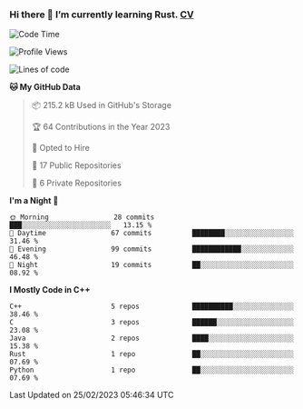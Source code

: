 ### Hi there 👋 I’m currently learning Rust. [CV](https://jhzhu.xyz/CV.pdf)

<!--START_SECTION:waka-->
![Code Time](http://img.shields.io/badge/Code%20Time-0%20secs-blue)

![Profile Views](http://img.shields.io/badge/Profile%20Views-1-blue)

![Lines of code](https://img.shields.io/badge/From%20Hello%20World%20I%27ve%20Written-67.4%20thousand%20lines%20of%20code-blue)

**🐱 My GitHub Data** 

> 📦 215.2 kB Used in GitHub's Storage 
 > 
> 🏆 64 Contributions in the Year 2023
 > 
> 💼 Opted to Hire
 > 
> 📜 17 Public Repositories 
 > 
> 🔑 6 Private Repositories 
 > 
**I'm a Night 🦉** 

```text
🌞 Morning                28 commits          ███░░░░░░░░░░░░░░░░░░░░░░   13.15 % 
🌆 Daytime                67 commits          ████████░░░░░░░░░░░░░░░░░   31.46 % 
🌃 Evening                99 commits          ████████████░░░░░░░░░░░░░   46.48 % 
🌙 Night                  19 commits          ██░░░░░░░░░░░░░░░░░░░░░░░   08.92 % 
```


**I Mostly Code in C++** 

```text
C++                      5 repos             ██████████░░░░░░░░░░░░░░░   38.46 % 
C                        3 repos             ██████░░░░░░░░░░░░░░░░░░░   23.08 % 
Java                     2 repos             ████░░░░░░░░░░░░░░░░░░░░░   15.38 % 
Rust                     1 repo              ██░░░░░░░░░░░░░░░░░░░░░░░   07.69 % 
Python                   1 repo              ██░░░░░░░░░░░░░░░░░░░░░░░   07.69 % 
```




 Last Updated on 25/02/2023 05:46:34 UTC
<!--END_SECTION:waka-->
<!--
**daniel-junhui/daniel-junhui** is a ✨ _special_ ✨ repository because its `README.md` (this file) appears on your GitHub profile.

Here are some ideas to get you started:

- 🔭 I’m currently working on ...
- 🌱 I’m currently learning ...
- 👯 I’m looking to collaborate on ...
- 🤔 I’m looking for help with ...
- 💬 Ask me about ...
- 📫 How to reach me: ...
- 😄 Pronouns: ...
- ⚡ Fun fact: ...
-->
